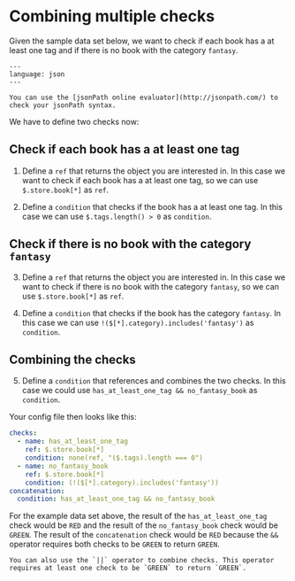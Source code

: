 <!--
SPDX-FileCopyrightText: 2024 grow platform GmbH

SPDX-License-Identifier: MIT
-->

# Combining multiple checks

Given the sample data set below, we want to check if each book has a at least one tag and if there is no book with the category `fantasy`.

```{literalinclude} resources/store.json
---
language: json
---
```

```{note}
You can use the [jsonPath online evaluator](http://jsonpath.com/) to check your jsonPath syntax.
```

We have to define two checks now:

## Check if each book has a at least one tag

1. Define a `ref` that returns the object you are interested in. In this case we want to check if each book has a at least one tag, so we can use `$.store.book[*]` as `ref`.

2. Define a `condition` that checks if the book has a at least one tag. In this case we can use `$.tags.length() > 0` as `condition`.

## Check if there is no book with the category `fantasy`

3. Define a `ref` that returns the object you are interested in. In this case we want to check if there is no book with the category `fantasy`, so we can use `$.store.book[*]` as `ref`.

4. Define a `condition` that checks if the book has the category `fantasy`. In this case we can use `!($[*].category).includes('fantasy')` as `condition`.

## Combining the checks

5. Define a `condition` that references and combines the two checks. In this case we could use `has_at_least_one_tag && no_fantasy_book` as `condition`.

Your config file then looks like this:

```yaml
checks:
  - name: has_at_least_one_tag
    ref: $.store.book[*]
    condition: none(ref, "($.tags).length === 0")
  - name: no_fantasy_book
    ref: $.store.book[*]
    condition: (!($[*].category).includes('fantasy'))
concatenation:
  condition: has_at_least_one_tag && no_fantasy_book
```

For the example data set above, the result of the `has_at_least_one_tag` check would be `RED` and the result of the `no_fantasy_book` check would be `GREEN`. The result of the `concatenation` check would be `RED` because the `&&` operator requires both checks to be `GREEN` to return `GREEN`.

```{note}
You can also use the `||` operator to combine checks. This operator requires at least one check to be `GREEN` to return `GREEN`.
```
